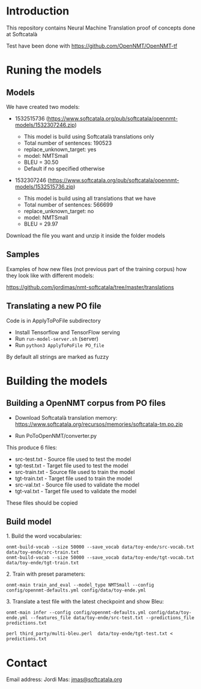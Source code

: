 # Introduction

This repository contains Neural Machine Translation proof of concepts done at Softcatalà

Test have been done with https://github.com/OpenNMT/OpenNMT-tf

# Runing the models

## Models

We have created two models:

* 1532515736 (https://www.softcatala.org/pub/softcatala/opennmt-models/1532307246.zip)
  * This model is build using Softcatalà translations only 
  * Total number of sentences: 190523
  * replace_unknown_target: yes
  * model: NMTSmall
  * BLEU = 30.50
  * Default if no specified otherwise

* 1532307246 (https://www.softcatala.org/pub/softcatala/opennmt-models/1532515736.zip)
  * This model is build using all translations that we have
  * Total number of sentences: 566699
  * replace_unknown_target: no
  * model: NMTSmall
  * BLEU = 29.97

Download the file you want and unzip it inside the folder models

## Samples

Examples of how new files (not previous part of the training corpus) how they look like with different models:

https://github.com/jordimas/nmt-softcatala/tree/master/translations

## Translating a new PO file

Code is in ApplyToPoFile subdirectory

* Install Tensorflow and TensorFlow serving
* Run ```run-model-server.sh``` (server)
* Run ```python3 ApplyToPoFile PO_file```

By default all strings are marked as fuzzy

# Building the models

## Building a OpenNMT corpus from PO files

* Download Softcatalà translation memory:
https://www.softcatala.org/recursos/memories/softcatala-tm.po.zip

* Run PoToOpenNMT/converter.py

This produce 6 files:
* src-test.txt - Source file used to test the model
* tgt-test.txt - Target file used to test the model
* src-train.txt - Source file used to train the model
* tgt-train.txt - Target file used to train the model
* src-val.txt - Source file used to validate the model
* tgt-val.txt - Target file used to validate the model

These files should be copied

## Build model


1\. Build the word vocabularies:

```
onmt-build-vocab --size 50000 --save_vocab data/toy-ende/src-vocab.txt data/toy-ende/src-train.txt
onmt-build-vocab --size 50000 --save_vocab data/toy-ende/tgt-vocab.txt data/toy-ende/tgt-train.txt
```

2\. Train with preset parameters:

```
onmt-main train_and_eval --model_type NMTSmall --config config/opennmt-defaults.yml config/data/toy-ende.yml
```


3\. Translate a test file with the latest checkpoint and show Bleu:

```
onmt-main infer --config config/opennmt-defaults.yml config/data/toy-ende.yml --features_file data/toy-ende/src-test.txt --predictions_file predictions.txt
```
```
perl third_party/multi-bleu.perl  data/toy-ende/tgt-test.txt < predictions.txt
```

# Contact

Email address: Jordi Mas: jmas@softcatala.org
